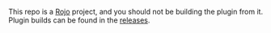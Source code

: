 This repo is a [Rojo](https://github.com/LPGhatguy/rojo) project, and you should not be building the plugin from it. Plugin builds can be found in the [releases](https://github.com/blupo/PropertiesMod/releases).